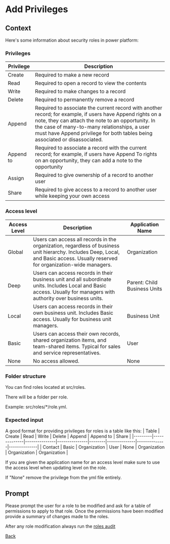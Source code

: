 # Add Privileges

## Context

Here's some information about security roles in power platform:

### Privileges

| Privilege | Description |
|-----------|-------------|
| Create | Required to make a new record |
| Read | Required to open a record to view the contents |
| Write | Required to make changes to a record |
| Delete | Required to permanently remove a record |
| Append | Required to associate the current record with another record; for example, if users have Append rights on a note, they can attach the note to an opportunity. In the case of many-to-many relationships, a user must have Append privilege for both tables being associated or disassociated. |
| Append to | Required to associate a record with the current record; for example, if users have Append To rights on an opportunity, they can add a note to the opportunity |
| Assign | Required to give ownership of a record to another user |
| Share | Required to give access to a record to another user while keeping your own access |

### Access level

| Access Level | Description | Application Name |
|-------------|-------------|------------------|
| Global | Users can access all records in the organization, regardless of business unit hierarchy. Includes Deep, Local, and Basic access. Usually reserved for organization-wide managers. | Organization |
| Deep | Users can access records in their business unit and all subordinate units. Includes Local and Basic access. Usually for managers with authority over business units. | Parent: Child Business Units |
| Local | Users can access records in their own business unit. Includes Basic access. Usually for business unit managers. | Business Unit |
| Basic | Users can access their own records, shared organization items, and team-shared items. Typical for sales and service representatives. | User |
| None | No access allowed. | None |

### Folder structure

You can find roles located at src/roles. 

There will be a folder per role.

Example: src/roles/*/role.yml.

### Expected input

A good format for providing privileges for roles is a table like this:
| Table   | Create       | Read          | Write         | Delete | Append       | Append to    | Share        |
|---------|--------------|---------------|---------------|--------|--------------|--------------|--------------|
| Contact | Basic        | Organization  | User          | None   | Organization | Organization | Organization |

If you are given the application name for an access level make sure to use the access level when updating level on the role.

If "None" remove the privilege from the yml file entirely.

## Prompt

Please prompt the user for a role to be modified and ask for a table of permissions to apply to that role. Once the permissions have been modified provide a summary of changes made to the roles.

After any role modification always  run the [roles audit](../roles.prompt.md) 

[Back](../Prompt.prompt.md)